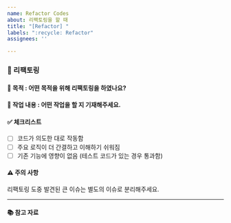 ```yaml
---
name: Refactor Codes
about: 리팩토링을 할 때
title: "[Refactor] "
labels: ":recycle: Refactor"
assignees: ''

---
```


### 🔧 리팩토링

#### 📌 목적 : 어떤 목적을 위해 리팩토링을 하였나요?

#### 📝 작업 내용 : 어떤 작업을 할 지 기재해주세요.

#### ✅ 체크리스트
- [ ] 코드가 의도한 대로 작동함
- [ ] 주요 로직이 더 간결하고 이해하기 쉬워짐
- [ ] 기존 기능에 영향이 없음 (테스트 코드가 있는 경우 통과함)

#### ⚠️ 주의 사항
리팩토링 도중 발견된 큰 이슈는 별도의 이슈로 분리해주세요.

---

#### 📚 참고 자료
